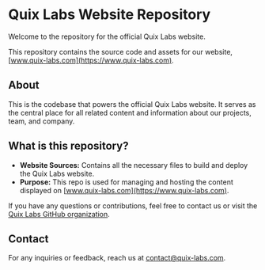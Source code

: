 # Quix Labs Website Repository

Welcome to the repository for the official Quix Labs website.

This repository contains the source code and assets for our website, [www.quix-labs.com](https://www.quix-labs.com).

## About

This is the codebase that powers the official Quix Labs website. It serves as the central place for all related content and information about our projects, team, and company.

## What is this repository?

- **Website Sources:** Contains all the necessary files to build and deploy the Quix Labs website.
- **Purpose:** This repo is used for managing and hosting the content displayed on [www.quix-labs.com](https://www.quix-labs.com).

If you have any questions or contributions, feel free to contact us or visit the [Quix Labs GitHub organization](https://github.com/quix-labs).

## Contact

For any inquiries or feedback, reach us at [contact@quix-labs.com](mailto:contact@quix-labs.com).
